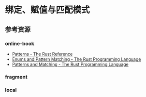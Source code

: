 # 绑定、赋值与匹配模式

<!--ts-->


<!-- Created by https://github.com/ekalinin/github-markdown-toc -->
<!-- Added by: kuanhsiaokuo, at: Sun Jul 10 18:29:58 CST 2022 -->

<!--te-->

## 参考资源

### online-book

- [Patterns - The Rust Reference](https://doc.rust-lang.org/stable/reference/patterns.html)
- [Enums and Pattern Matching - The Rust Programming Language](https://doc.rust-lang.org/book/ch06-00-enums.html)
- [Patterns and Matching - The Rust Programming Language](https://doc.rust-lang.org/book/ch18-00-patterns.html)

### fragment

### local
